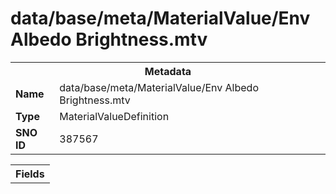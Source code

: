 <h1>data/base/meta/MaterialValue/Env Albedo Brightness.mtv</h1><table><tr><th colspan="100%">Metadata</th></tr><tr><td><b>Name</b></td><td>data/base/meta/MaterialValue/Env Albedo Brightness.mtv</td></tr><tr><td><b>Type</b></td><td>MaterialValueDefinition</td></tr><tr><td><b>SNO ID</b></td><td>387567</td></tr></table>

<table><tr><th colspan="100%">Fields</th></tr></table>

